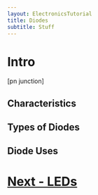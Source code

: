 ```yaml
---
layout: ElectronicsTutorial
title: Diodes
subtitle: Stuff
---
```


# Intro

[pn junction]

## Characteristics

## Types of Diodes

## Diode Uses

# [Next - LEDs](../LEDs)